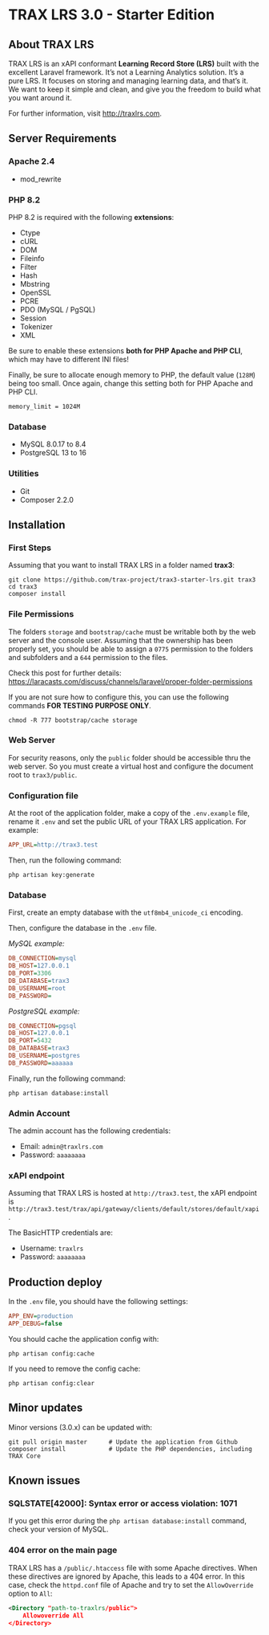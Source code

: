 # TRAX LRS 3.0 - Starter Edition

## About TRAX LRS

TRAX LRS is an xAPI conformant **Learning Record Store (LRS)** built with the excellent Laravel framework.
It’s not a Learning Analytics solution. It’s a pure LRS. It focuses on storing and managing learning data, and that’s it.
We want to keep it simple and clean, and give you the freedom to build what you want around it.

For further information, visit http://traxlrs.com.


## Server Requirements

### Apache 2.4

-   mod_rewrite

### PHP 8.2

PHP 8.2 is required with the following **extensions**:

-   Ctype
-   cURL
-   DOM
-   Fileinfo
-   Filter
-   Hash
-   Mbstring
-   OpenSSL
-   PCRE
-   PDO (MySQL / PgSQL)
-   Session
-   Tokenizer
-   XML

Be sure to enable these extensions **both for PHP Apache and PHP CLI**, which may have to different INI files!

Finally, be sure to allocate enough memory to PHP, the default value (`128M`) being too small. Once again, change this setting both for PHP Apache and PHP CLI.

```
memory_limit = 1024M
```

### Database

-   MySQL 8.0.17 to 8.4
-   PostgreSQL 13 to 16

### Utilities

-   Git
-   Composer 2.2.0


## Installation

### First Steps

Assuming that you want to install TRAX LRS in a folder named **trax3**:

```shell
git clone https://github.com/trax-project/trax3-starter-lrs.git trax3
cd trax3
composer install
```

### File Permissions

The folders `storage` and `bootstrap/cache` must be writable both by the web server and the console user.
Assuming that the ownership has been properly set, you should be able to assign a `0775` permission
to the folders and subfolders and a `644` permission to the files.

Check this post for further details: https://laracasts.com/discuss/channels/laravel/proper-folder-permissions

If you are not sure how to configure this, you can use the following commands **FOR TESTING PURPOSE ONLY**.

```
chmod -R 777 bootstrap/cache storage
```

### Web Server

For security reasons, only the `public` folder should be accessible thru the web server.
So you must create a virtual host and configure the document root to `trax3/public`.

### Configuration file

At the root of the application folder, make a copy of the `.env.example` file,
rename it `.env` and set the public URL of your TRAX LRS application.
For example:

```ini
APP_URL=http://trax3.test
```

Then, run the following command:

```
php artisan key:generate
```

### Database

First, create an empty database with the `utf8mb4_unicode_ci` encoding.

Then, configure the database in the `.env` file.

_MySQL example:_

```ini
DB_CONNECTION=mysql
DB_HOST=127.0.0.1
DB_PORT=3306
DB_DATABASE=trax3
DB_USERNAME=root
DB_PASSWORD=
```

_PostgreSQL example:_

```ini
DB_CONNECTION=pgsql
DB_HOST=127.0.0.1
DB_PORT=5432
DB_DATABASE=trax3
DB_USERNAME=postgres
DB_PASSWORD=aaaaaa
```

Finally, run the following command:

```
php artisan database:install
```

### Admin Account

The admin account has the following credentials:

-   Email: `admin@traxlrs.com`
-   Password: `aaaaaaaa`

### xAPI endpoint

Assuming that TRAX LRS is hosted at `http://trax3.test`, the xAPI endpoint is `http://trax3.test/trax/api/gateway/clients/default/stores/default/xapi`.

The BasicHTTP credentials are:

-   Username: `traxlrs`
-   Password: `aaaaaaaa`


## Production deploy

In the `.env` file, you should have the following settings:

```ini
APP_ENV=production
APP_DEBUG=false
```

You should cache the application config with:

```shell
php artisan config:cache
```

If you need to remove the config cache:

```shell
php artisan config:clear
```


## Minor updates

Minor versions (3.0.x) can be updated with:

```shell
git pull origin master      # Update the application from Github
composer install            # Update the PHP dependencies, including TRAX Core
```



## Known issues

### SQLSTATE[42000]: Syntax error or access violation: 1071

If you get this error during the `php artisan database:install` command, check your version of MySQL.

### 404 error on the main page

TRAX LRS has a `/public/.htaccess` file with some Apache directives.
When these directives are ignored by Apache, this leads to a 404 error.
In this case, check the `httpd.conf` file of Apache and try to set the `AllowOverride` option to `All`:

```xml
<Directory "path-to-traxlrs/public">
    Allowoverride All
</Directory>
```
